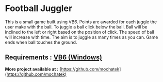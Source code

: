 # Football Juggler

This is a small game built using VB6. 
Points are awarded for each juggle the user make with the ball.
To juggle a ball click below the ball.
Ball will be inclined to the left or right based on the position of click.
The speed of ball will increase with time.
The aim is to juggle as many times as you can.
Game ends when ball touches the ground.

**Requirements :** [VB6 (Windows)](https://www.microsoft.com/en-us/download/details.aspx?id=5721)
---
**More project available at :** [https://github.com/mochatek](https://github.com/mochatek)

